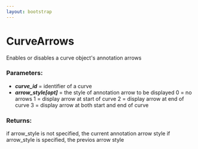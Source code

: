 ```yaml
---
layout: bootstrap
---
```


# CurveArrows

Enables or disables a curve object's annotation arrows
          

### Parameters:

- ***curve_id*** = identifier of a curve
- ***arrow_style[opt]*** = the style of annotation arrow to be displayed
  0 = no arrows
  1 = display arrow at start of curve
  2 = display arrow at end of curve
  3 = display arrow at both start and end of curve
          

### Returns:


if arrow_style is not specified, the current annotation arrow style
if arrow_style is specified, the previos arrow style
        


